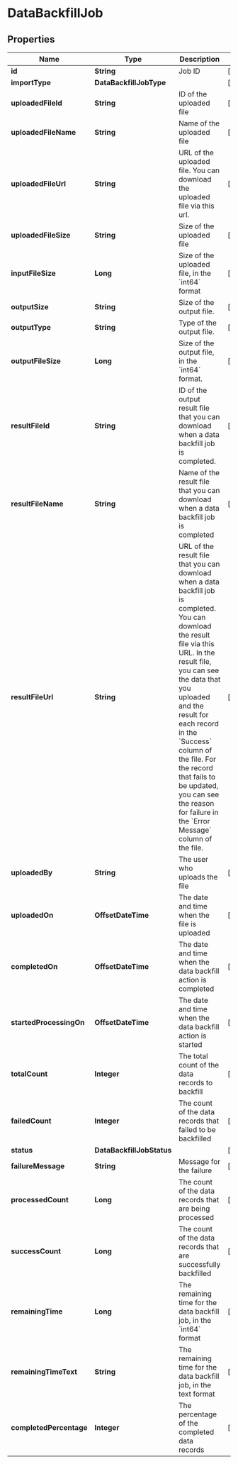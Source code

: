 

# DataBackfillJob


## Properties

| Name | Type | Description | Notes |
|------------ | ------------- | ------------- | -------------|
|**id** | **String** | Job ID |  [optional] |
|**importType** | **DataBackfillJobType** |  |  [optional] |
|**uploadedFileId** | **String** | ID of the uploaded file |  [optional] |
|**uploadedFileName** | **String** | Name of the uploaded file |  [optional] |
|**uploadedFileUrl** | **String** | URL of the uploaded file. You can download the uploaded file via this url. |  [optional] |
|**uploadedFileSize** | **String** | Size of the uploaded file |  [optional] |
|**inputFileSize** | **Long** | Size of the uploaded file, in the &#x60;int64&#x60; format |  [optional] |
|**outputSize** | **String** | Size of the output file.   |  [optional] |
|**outputType** | **String** | Type of the output file. |  [optional] |
|**outputFileSize** | **Long** | Size of the output file, in the &#x60;int64&#x60; format.   |  [optional] |
|**resultFileId** | **String** | ID of the output result file that you can download when a data backfill job is completed.   |  [optional] |
|**resultFileName** | **String** | Name of the result file that you can download when a data backfill job is completed  |  [optional] |
|**resultFileUrl** | **String** | URL of the result file that you can download when a data backfill job is completed. You can download the result file via this URL. In the result file, you can see the data that you uploaded and the result for each record in the &#x60;Success&#x60; column of the file. For the record that fails to be updated, you can see the reason for failure in the &#x60;Error Message&#x60; column of the file.  |  [optional] |
|**uploadedBy** | **String** | The user who uploads the file  |  [optional] |
|**uploadedOn** | **OffsetDateTime** | The date and time when the file is uploaded  |  [optional] |
|**completedOn** | **OffsetDateTime** | The date and time when the data backfill action is completed  |  [optional] |
|**startedProcessingOn** | **OffsetDateTime** | The date and time when the data backfill action is started  |  [optional] |
|**totalCount** | **Integer** | The total count of the data records to backfill  |  [optional] |
|**failedCount** | **Integer** | The count of the data records that failed to be backfilled  |  [optional] |
|**status** | **DataBackfillJobStatus** |  |  [optional] |
|**failureMessage** | **String** | Message for the failure  |  [optional] |
|**processedCount** | **Long** | The count of the data records that are being processed  |  [optional] |
|**successCount** | **Long** | The count of the data records that are successfully backfilled  |  [optional] |
|**remainingTime** | **Long** | The remaining time for the data backfill job, in the &#x60;int64&#x60; format  |  [optional] |
|**remainingTimeText** | **String** | The remaining time for the data backfill job, in the text format  |  [optional] |
|**completedPercentage** | **Integer** | The percentage of the completed data records  |  [optional] |



